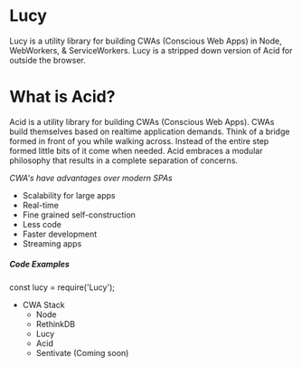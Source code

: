 Lucy
=======
Lucy is a utility library for building CWAs (Conscious Web Apps) in Node, WebWorkers, & ServiceWorkers.
Lucy is a stripped down version of Acid for outside the browser.

What is Acid?
=======
Acid is a utility library for building CWAs (Conscious Web Apps). CWAs build themselves based on realtime application demands. Think of a bridge formed in front of you while walking across. Instead of the entire step formed little bits of it come when needed. Acid embraces a modular philosophy that results in a complete separation of concerns.

_CWA's have advantages over modern SPAs_
 - Scalability for large apps
 - Real-time
 - Fine grained self-construction
 - Less code
 - Faster development
 - Streaming apps

##### Code Examples
  const lucy = require('Lucy');

- CWA Stack
	- Node
	- RethinkDB
	- Lucy
	- Acid
	- Sentivate (Coming soon)

